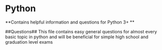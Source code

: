 # Python
**Contains helpful information and questions for Python 3+ **

##Questions##
This file contains easy general questions for almost every basic topic in python and
will be beneficial for simple high school and graduation level exams
